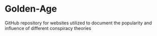 # Golden-Age
GitHub repository for websites utilized to document the popularity and influence of different conspiracy theories
